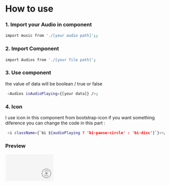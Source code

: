 # How to use
### 1. Import your Audio in component

```bash
import music from './[your audio path]';;
```

### 2. Import Component

```bash
import Audios from './[your file path]';
```

### 3. Use component 

the value of data will be boolean / true or false
```bash
 <Audios isAudioPlaying={[your data]} />;
```

### 4. Icon
I use icon in this component from bootstrap-icon if you want something diference you can change the code in this part :  
```bash
 <i className={`bi ${audioPlaying ? 'bi-pause-circle' : 'bi-disc'}`}></i>
```

### Preview
<img src="img/preview.PNG" width='30%' style="border: 1px solid white;">
